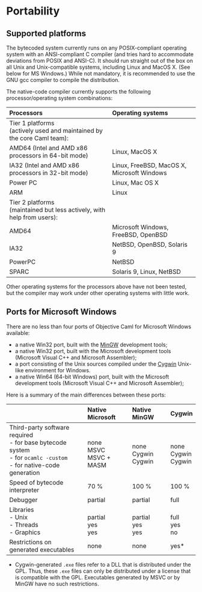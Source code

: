 # Portability
## Supported platforms
The bytecoded system currently runs on any POSIX-compliant operating
system with an ANSI-compliant C compiler (and tries hard to accommodate
deviations from POSIX and ANSI-C). It should run straight out of the box
on all Unix and Unix-compatible systems, including Linux and MacOS X.
(See below for MS Windows.) While not mandatory, it is recommended to
use the GNU gcc compiler to compile the distribution.

The native-code compiler currently supports the following
processor/operating system combinations:



<table>
<thead>
<tr class="header">
<th align="left">Processors</th>
<th align="left">Operating systems</th>
</tr>
</thead>
<tbody>
<tr class="odd">
<td align="left">Tier 1 platforms<br /> (actively used and maintained by the core Caml team):</td>
</tr>
<tr class="even">
<td align="left">AMD64 (Intel and AMD x86 processors in 64-bit mode)</td>
<td align="left">Linux, MacOS X</td>
</tr>
<tr class="odd">
<td align="left">IA32 (Intel and AMD x86 processors in 32-bit mode)</td>
<td align="left">Linux, FreeBSD, MacOS X, Microsoft Windows</td>
</tr>
<tr class="even">
<td align="left">Power PC</td>
<td align="left">Linux, Mac OS X</td>
</tr>
<tr class="odd">
<td align="left">ARM</td>
<td align="left">Linux</td>
</tr>
<tr class="even">
<td align="left">Tier 2 platforms<br /> (maintained but less actively, with help from users):</td>
</tr>
<tr class="odd">
<td align="left">AMD64</td>
<td align="left">Microsoft Windows, FreeBSD, OpenBSD</td>
</tr>
<tr class="even">
<td align="left">IA32</td>
<td align="left">NetBSD, OpenBSD, Solaris 9</td>
</tr>
<tr class="odd">
<td align="left">PowerPC</td>
<td align="left">NetBSD</td>
</tr>
<tr class="even">
<td align="left">SPARC</td>
<td align="left">Solaris 9, Linux, NetBSD</td>
</tr>
</tbody>
</table>


Other operating systems for the processors above have not been tested,
but the compiler may work under other operating systems with little
work.

## Ports for Microsoft Windows
There are no less than four ports of Objective Caml for Microsoft
Windows available:

* a native Win32 port, built with the
 [MinGW](http://sourceforge.net/projects/mingw/files/Automated%20MinGW%0A%20%20Installer/mingw-get-inst/)
 development tools;
* a native Win32 port, built with the Microsoft development tools
 (Microsoft Visual C++ and Microsoft Assembler);
* a port consisting of the Unix sources compiled under the
 [Cygwin](http://cygwin.com/) Unix-like environment for Windows.
* a native Win64 (64-bit Windows) port, built with the Microsoft
 development tools (Microsoft Visual C++ and Microsoft Assembler);

Here is a summary of the main differences between these ports:



<table>
<thead>
<tr class="header">
<th align="left"></th>
<th align="left">Native Microsoft</th>
<th align="left">Native MinGW</th>
<th align="left">Cygwin</th>
</tr>
</thead>
<tbody>
<tr class="odd">
<td align="left">Third-party software required<br /> - for base bytecode system<br /> - for <code>ocamlc -custom</code><br /> - for native-code generation</td>
<td align="left"><br /> none<br /> MSVC<br /> MSVC + MASM</td>
<td align="left"><br /> none<br /> Cygwin<br /> Cygwin</td>
<td align="left"><br /> none<br /> Cygwin<br /> Cygwin</td>
</tr>
<tr class="even">
<td align="left">Speed of bytecode interpreter</td>
<td align="left">70 %</td>
<td align="left">100 %</td>
<td align="left">100 %</td>
</tr>
<tr class="odd">
<td align="left">Debugger</td>
<td align="left">partial</td>
<td align="left">partial</td>
<td align="left">full</td>
</tr>
<tr class="even">
<td align="left">Libraries<br /> - Unix<br /> - Threads<br /> - Graphics</td>
<td align="left"><br /> partial<br /> yes<br /> yes</td>
<td align="left"><br /> partial<br /> yes<br /> yes</td>
<td align="left"><br /> full<br /> yes<br /> no</td>
</tr>
<tr class="odd">
<td align="left">Restrictions on generated executables</td>
<td align="left">none</td>
<td align="left">none</td>
<td align="left">yes*</td>
</tr>
</tbody>
</table>


* Cygwin-generated `.exe` files refer to a DLL that is distributed
under the GPL. Thus, these `.exe` files can only be distributed under a
license that is compatible with the GPL. Executables generated by MSVC
or by MinGW have no such restrictions.


